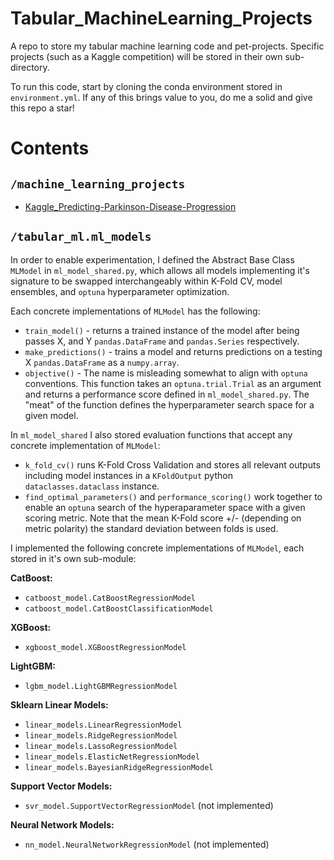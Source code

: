 # Tabular_MachineLearning_Projects

A repo to store my tabular machine learning code and pet-projects. Specific projects (such as a Kaggle competition) will be stored in their own sub-directory.

To run this code, start by cloning the conda environment stored in `environment.yml`. If any of this brings value to you, do me a solid and give this repo a star!

# Contents
## `/machine_learning_projects`
* [Kaggle_Predicting-Parkinson-Disease-Progression](https://github.com/xaviernogueira/Tabular_ML/tree/main/machine_learning_projects/Kaggle_Predicting-Parkinson-Disease-Progression)

## `/tabular_ml.ml_models`
In order to enable experimentation, I defined  the Abstract Base Class `MLModel` in `ml_model_shared.py`, which allows all models implementing it's signature to be swapped interchangeably within K-Fold CV, model ensembles, and `optuna` hyperparameter optimization. 

Each concrete implementations of `MLModel` has the following:
* `train_model()` - returns a trained instance of the model after being passes X, and Y `pandas.DataFrame` and `pandas.Series` respectively.
* `make_predictions()` - trains a model and returns predictions on a testing X `pandas.DataFrame` as a `numpy.array`.
* `objective()` - The name is misleading somewhat to align with `optuna` conventions. This function takes an `optuna.trial.Trial` as an argument and returns a performance score defined in `ml_model_shared.py`. The "meat" of the function defines the hyperparameter search space for a given model.

In `ml_model_shared` I also stored evaluation functions that accept any concrete implementation of `MLModel`:
* `k_fold_cv()` runs K-Fold Cross Validation and stores all relevant outputs including model instances in a `KFoldOutput` python `dataclasses.dataclass` instance.
* `find_optimal_parameters()` and `performance_scoring()` work together to enable an `optuna` search of the hyperaparameter space with a given scoring metric. Note that the mean K-Fold score +/- (depending on metric polarity) the standard deviation between folds is used.

I implemented the following concrete implementations of `MLModel`, each stored in it's own sub-module:

**CatBoost:**
* `catboost_model.CatBoostRegressionModel`
* `catboost_model.CatBoostClassificationModel`

**XGBoost:**
* `xgboost_model.XGBoostRegressionModel`

**LightGBM:**
* `lgbm_model.LightGBMRegressionModel`

**Sklearn Linear Models:**
* `linear_models.LinearRegressionModel`
* `linear_models.RidgeRegressionModel`
* `linear_models.LassoRegressionModel`
* `linear_models.ElasticNetRegressionModel`
* `linear_models.BayesianRidgeRegressionModel`

**Support Vector Models:**
* `svr_model.SupportVectorRegressionModel` (not implemented)

**Neural Network Models:**
* `nn_model.NeuralNetworkRegressionModel` (not implemented)
